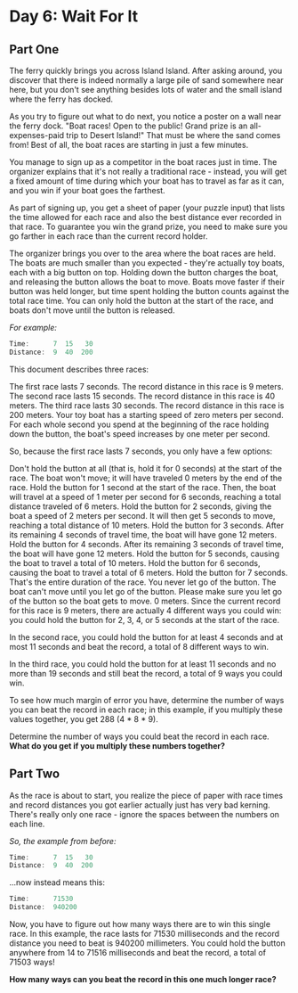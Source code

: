 # Day 6: Wait For It

## Part One
The ferry quickly brings you across Island Island. After asking around, you discover that there is indeed normally a large pile of sand somewhere near here, but you don't see anything besides lots of water and the small island where the ferry has docked.

As you try to figure out what to do next, you notice a poster on a wall near the ferry dock. "Boat races! Open to the public! Grand prize is an all-expenses-paid trip to Desert Island!" That must be where the sand comes from! Best of all, the boat races are starting in just a few minutes.

You manage to sign up as a competitor in the boat races just in time. The organizer explains that it's not really a traditional race - instead, you will get a fixed amount of time during which your boat has to travel as far as it can, and you win if your boat goes the farthest.

As part of signing up, you get a sheet of paper (your puzzle input) that lists the time allowed for each race and also the best distance ever recorded in that race. To guarantee you win the grand prize, you need to make sure you go farther in each race than the current record holder.

The organizer brings you over to the area where the boat races are held. The boats are much smaller than you expected - they're actually toy boats, each with a big button on top. Holding down the button charges the boat, and releasing the button allows the boat to move. Boats move faster if their button was held longer, but time spent holding the button counts against the total race time. You can only hold the button at the start of the race, and boats don't move until the button is released.

*For example:*

```javascript
Time:      7  15   30
Distance:  9  40  200
```
This document describes three races:

The first race lasts 7 seconds. The record distance in this race is 9 meters.
The second race lasts 15 seconds. The record distance in this race is 40 meters.
The third race lasts 30 seconds. The record distance in this race is 200 meters.
Your toy boat has a starting speed of zero meters per second. For each whole second you spend at the beginning of the race holding down the button, the boat's speed increases by one meter per second.

So, because the first race lasts 7 seconds, you only have a few options:

Don't hold the button at all (that is, hold it for 0 seconds) at the start of the race. The boat won't move; it will have traveled 0 meters by the end of the race.
Hold the button for 1 second at the start of the race. Then, the boat will travel at a speed of 1 meter per second for 6 seconds, reaching a total distance traveled of 6 meters.
Hold the button for 2 seconds, giving the boat a speed of 2 meters per second. It will then get 5 seconds to move, reaching a total distance of 10 meters.
Hold the button for 3 seconds. After its remaining 4 seconds of travel time, the boat will have gone 12 meters.
Hold the button for 4 seconds. After its remaining 3 seconds of travel time, the boat will have gone 12 meters.
Hold the button for 5 seconds, causing the boat to travel a total of 10 meters.
Hold the button for 6 seconds, causing the boat to travel a total of 6 meters.
Hold the button for 7 seconds. That's the entire duration of the race. You never let go of the button. The boat can't move until you let go of the button. Please make sure you let go of the button so the boat gets to move. 0 meters.
Since the current record for this race is 9 meters, there are actually 4 different ways you could win: you could hold the button for 2, 3, 4, or 5 seconds at the start of the race.

In the second race, you could hold the button for at least 4 seconds and at most 11 seconds and beat the record, a total of 8 different ways to win.

In the third race, you could hold the button for at least 11 seconds and no more than 19 seconds and still beat the record, a total of 9 ways you could win.

To see how much margin of error you have, determine the number of ways you can beat the record in each race; in this example, if you multiply these values together, you get 288 (4 * 8 * 9).

Determine the number of ways you could beat the record in each race. **What do you get if you multiply these numbers together?**

## Part Two
As the race is about to start, you realize the piece of paper with race times and record distances you got earlier actually just has very bad kerning. There's really only one race - ignore the spaces between the numbers on each line.

*So, the example from before:*

```javascript
Time:      7  15   30
Distance:  9  40  200
```
...now instead means this:
```javascript
Time:      71530
Distance:  940200
```
Now, you have to figure out how many ways there are to win this single race. In this example, the race lasts for 71530 milliseconds and the record distance you need to beat is 940200 millimeters. You could hold the button anywhere from 14 to 71516 milliseconds and beat the record, a total of 71503 ways!

**How many ways can you beat the record in this one much longer race?**